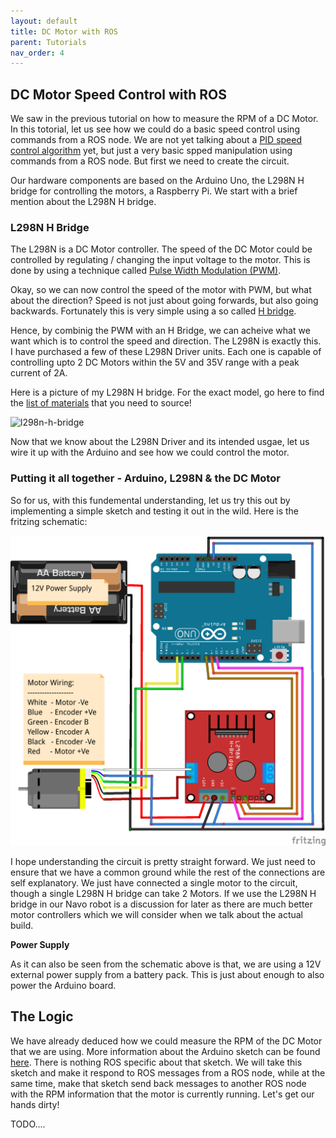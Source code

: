 ```yaml
---
layout: default
title: DC Motor with ROS
parent: Tutorials
nav_order: 4
---
```


## DC Motor Speed Control with ROS

We saw in the previous tutorial on how to measure the RPM of a DC Motor. In this totorial, let us see how we could do a basic speed control using commands from a ROS node. We are not yet talking about a <a href="https://en.wikipedia.org/wiki/PID_controller" target="_blank">PID speed control algorithm</a> yet, but just a very basic spped manipulation using commands from a ROS node. But first we need to create the circuit. 

Our hardware components are based on the Arduino Uno, the L298N H bridge for controlling the motors, a Raspberry Pi. We start with a brief mention about the L298N H bridge.

### L298N H Bridge

The L298N is a DC Motor controller. The speed of the DC Motor could be controlled by regulating / changing the input voltage to the motor. This is done by using a technique called <a href="https://en.wikipedia.org/wiki/Pulse-width_modulation" target="_blank">Pulse Width Modulation (PWM)</a>.

Okay, so we can now control the speed of the motor with PWM, but what about the direction? Speed is not just about going forwards, but also going backwards. Fortunately this is very simple using a so called <a href="https://en.wikipedia.org/wiki/H-bridge" target="_blank">H bridge</a>.

Hence, by combinig the PWM with an H Bridge, we can acheive what we want which is to control the speed and direction. The L298N is exactly this. I have purchased a few of these L298N Driver units. Each one is capable of controlling upto 2 DC Motors within the 5V and 35V range with a peak current of 2A.

Here is a picture of my L298N H bridge. For the exact model, go here to find the [list of materials](../hardware/) that you need to source!

![l298n-h-bridge](../assets/images/arduino/l298n-h-bridge.png)

Now that we know about the L298N Driver and its intended usgae, let us wire it up with the Arduino and see how we could control the motor.

### Putting it all together - Arduino, L298N & the DC Motor

So for us, with this fundemental understanding, let us try this out by implementing a simple sketch and testing it out in the wild. Here is the fritzing schematic:

![arduino-h-bridge](../assets/images/arduino/arduino-h-bridge-motor.png)

I hope understanding the circuit is pretty straight forward. We just need to ensure that we have a common ground while the rest of the connections are self explanatory. We just have connected a single motor to the circuit, though a single L298N H bridge can take 2 Motors. If we use the L298N H bridge in our Navo robot is a discussion for later as there are much better motor controllers which we will consider when we talk about the actual build.

**Power Supply**

As it can also be seen from the schematic above is that, we are using a 12V external power supply from a battery pack. This is just about enough to also power the Arduino board.

## The Logic

We have already deduced how we could measure the RPM of the DC Motor that we are using. More information about the Arduino sketch can be found <a href="https://navo-org.github.io//navo-docs/docs/tutorials/dc-motor-rpm.html#dc-motor-speed-control-arduino-sketch"> here</a>. There is nothing ROS specific about that sketch. We will take this sketch and make it respond to ROS messages from a ROS node, while at the same time, make that sketch send back messages to another ROS node with the RPM information that the motor is currently running. Let's get our hands dirty!

TODO....


